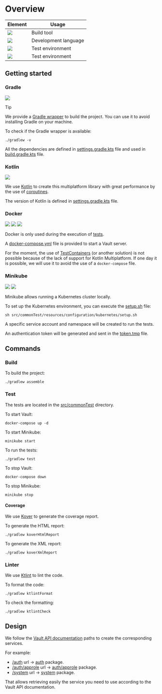 # Overview

| Element                                                                       | Usage                |
|-------------------------------------------------------------------------------|----------------------|
| [![](https://img.shields.io/badge/Gradle-blue?logo=gradle)](#gradle)          | Build tool           |
| [![](https://img.shields.io/badge/Kotlin-orange?logo=kotlin)](#kotlin)        | Development language |
| [![](https://img.shields.io/badge/Docker-blue?logo=docker)](#docker)          | Test environment     |
| [![](https://img.shields.io/badge/Minikube-white?logo=kubernetes)](#minikube) | Test environment     |

## Getting started

### Gradle

![](https://img.shields.io/badge/require-black)

> [!TIP]
> We provide a [Gradle wrapper](gradlew) to build the project.
> You can use it to avoid installing Gradle on your machine.

To check if the Gradle wrapper is available:

```shell
./gradlew -v
```

All the dependencies are defined in [settings.gradle.kts](settings.gradle.kts) file and used
in [build.gradle.kts](build.gradle.kts) file.

### Kotlin

![](https://img.shields.io/badge/require-black)

We use [Kotlin](https://kotlinlang.org/) to create this multiplatform library with great performance by the use
of [coroutines](https://kotlinlang.org/docs/coroutines-overview.html).

The version of Kotlin is defined in [settings.gradle.kts](settings.gradle.kts) file.

### Docker

![](https://img.shields.io/badge/optional-black)
[![](https://img.shields.io/badge/docker-install-blue?logo=docker)](https://www.docker.com/)
[![](https://img.shields.io/badge/docker--compose-install-blue?logo=docker)](https://docs.docker.com/compose/)

Docker is only used during the execution of [tests](src/commonTest).

A [docker-compose.yml](docker-compose.yml) file is provided to start a Vault server.

For the moment, the use of [TestContainers](https://www.testcontainers.org/) (or another solution) is not possible
because of the lack of support for Kotlin Multiplatform.
If one day it is possible, we will use it to avoid the use of a `docker-compose` file.

### Minikube

![](https://img.shields.io/badge/optional-black)
[![](https://img.shields.io/badge/minikube-install-blue?logo=kubernetes)](https://minikube.sigs.k8s.io/docs/start/)

Minikube allows running a Kubernetes cluster locally.

To set up the Kubernetes environment,
you can execute the [setup.sh](src/commonTest/resources/configuration/kubernetes/setup.sh) file:

```shell
sh src/commonTest/resources/configuration/kubernetes/setup.sh
```

A specific service account and namespace will be created to run the tests.

An authentication token will be generated
and sent in the [token.tmp](src/commonTest/resources/configuration/kubernetes/token.tmp) file.

## Commands

### Build

To build the project:

```shell
./gradlew assemble
```

### Test

The tests are located in the [src/commonTest](src/commonTest) directory.

To start Vault:

```shell
docker-compose up -d
```

To start Minikube:

```shell
minikube start
```

To run the tests:

```shell
./gradlew test
```

To stop Vault:

```shell
docker-compose down
```

To stop Minikube:

```shell
minikube stop
```

#### Coverage

We use [Kover](https://github.com/Kotlin/kotlinx-kover) to generate the coverage report.

To generate the HTML report:

```shell
./gradlew koverHtmlReport
```

To generate the XML report:

```shell
./gradlew koverXmlReport
```

### Linter

We use [Ktlint](https://github.com/JLLeitschuh/ktlint-gradle) to lint the code.

To format the code:

```shell
./gradlew ktlintFormat
```

To check the formatting:

```shell
./gradlew ktlintCheck
```

## Design

We follow the [Vault API documentation](https://developer.hashicorp.com/vault/api-docs) paths to create the
corresponding services.

For example:

- [/auth](https://developer.hashicorp.com/vault/api-docs/auth)
  url -> [auth](src/commonMain/kotlin/io/github/hansanto/kault/auth) package.
- [/auth/approle](https://developer.hashicorp.com/vault/api-docs/auth/approle)
  url -> [auth/approle](src/commonMain/kotlin/io/github/hansanto/kault/auth/approle) package.
- [/system](https://developer.hashicorp.com/vault/api-docs/system)
  url -> [system](src/commonMain/kotlin/io/github/hansanto/kault/system) package.

That allows retrieving easily the service you need to use according to the Vault API documentation.
